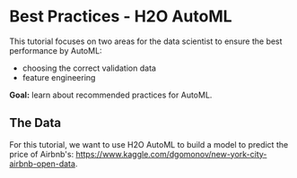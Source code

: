 # Best Practices - H2O AutoML

This tutorial focuses on two areas for the data scientist to ensure the best performance by AutoML: 

* choosing the correct validation data
* feature engineering

**Goal:** learn about recommended practices for AutoML.

## The Data

For this tutorial, we want to use H2O AutoML to build a model to predict the price of Airbnb's: <https://www.kaggle.com/dgomonov/new-york-city-airbnb-open-data>.
